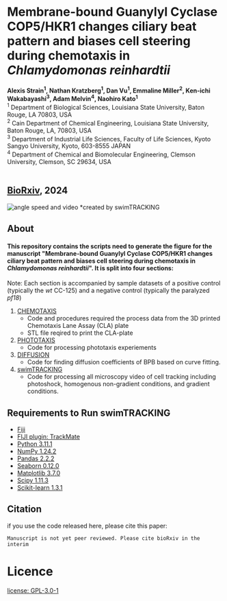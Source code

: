 
# Membrane-bound Guanylyl Cyclase COP5/HKR1 changes ciliary beat pattern and biases cell steering during chemotaxis in _Chlamydomonas reinhardtii_
**Alexis Strain<sup>1</sup>, Nathan Kratzberg<sup>1</sup>, Dan Vu<sup>1</sup>, Emmaline Miller<sup>2</sup>, Ken-ichi Wakabayashi<sup>3</sup>, Adam Melvin<sup>4</sup>, Naohiro Kato<sup>1<sup>**\
<sup>1</sup> Department of Biological Sciences, Louisiana State University, Baton Rouge, LA 70803, USA\
<sup>2</sup> Cain Department of Chemical Engineering, Louisiana State University, Baton Rouge, LA, 70803, USA\
<sup>3</sup> Department of Industrial Life Sciences, Faculty of Life Sciences, Kyoto Sangyo University, Kyoto, 603-8555 JAPAN\
<sup>4</sup> Department of Chemical and Biomolecular Engineering, Clemson University, Clemson, SC 29634, USA\
 

[BioRxiv](https://www.biorxiv.org/content/10.1101/2024.10.14.618206v1.article-metrics), 2024
<br>
---
![angle speed and video](https://github.com/AlexisStrain/chlamy2024/blob/master/Figures/angle%20speed%20and%20video.gif)
   *created by swimTRACKING
## About
#### This repository contains the scripts need to generate the figure for the manuscript "Membrane-bound Guanylyl Cyclase COP5/HKR1 changes ciliary beat pattern and biases cell steering during chemotaxis in _Chlamydomonas reinhardtii_". It is split into four sections:

Note: Each section is accompanied by sample datasets of a positive control (typically the *wt* CC-125) and a negative control (typically the paralyzed _pf18_)
1. [CHEMOTAXIS](https://github.com/AlexisStrain/chlamy2024/tree/master/CHEMOTAXIS)
   - Code and procedures required the process data from the 3D printed Chemotaxis Lane Assay (CLA) plate
   - STL file reqired to print the CLA-plate
2. [PHOTOTAXIS](https://github.com/AlexisStrain/chlamy2024/tree/main/PHOTOTAXIS)
   - Code for processing phototaxis experiements
3. [DIFFUSION](https://github.com/AlexisStrain/chlamy2024/tree/main/DIFFUSION)
   - Code for finding diffusion coefficients of BPB based on curve fitting.
3. [swimTRACKING](https://github.com/AlexisStrain/chlamy2024/tree/main/swimTRACKING)
   - Code for processing all microscopy video of cell tracking including photoshock, homogenous non-gradient conditions, and gradient conditions.

## Requirements to Run swimTRACKING
 - [Fiji](https://imagej.net/software/fiji/downloads)
 - [FIJI plugin: TrackMate](https://imagej.net/plugins/trackmate/TrackMate)
 - [Python 3.11.1](https://www.python.org/downloads/release/python-360/)
 - [NumPy 1.24.2](https://numpy.org/)
 - [Pandas 2.2.2](https://pandas.pydata.org/)
 - [Seaborn 0.12.0](https://seaborn.pydata.org/installing.html)
 - [Matplotlib 3.7.0](https://matplotlib.org/stable/users/installing/index.html)
 - [Scipy 1.11.3](https://www.scipy.org/)
 - [Scikit-learn 1.3.1](https://scikit-learn.org/stable/)

## Citation
if you use the code released here, please cite this paper: 
```
Manuscript is not yet peer reviewed. Please cite bioRxiv in the interim
```

# Licence
[license: GPL-3.0-1](https://github.com/AlexisStrain/chlamy2024/tree/main?tab=GPL-3.0-1-ov-file)
